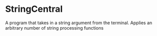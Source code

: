 # StringCentral
A program that takes in a string argument from the terminal. Applies an arbitrary number of string processing functions
